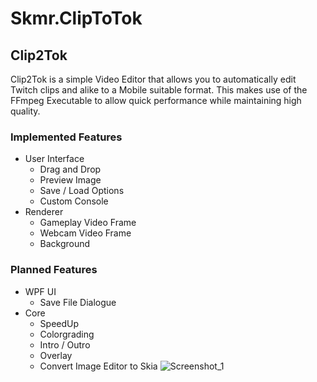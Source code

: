 # Skmr.ClipToTok
## Clip2Tok
Clip2Tok is a simple Video Editor that allows you to automatically edit Twitch clips and alike to a Mobile suitable format. 
This makes use of the FFmpeg Executable to allow quick performance while maintaining high quality.
### Implemented Features
- User Interface
	- Drag and Drop
	- Preview Image
	- Save / Load Options
	- Custom Console
- Renderer
	- Gameplay Video Frame
	- Webcam Video Frame
	- Background

### Planned Features
- WPF UI
	- Save File Dialogue
- Core
	- SpeedUp
	- Colorgrading
	- Intro / Outro
	- Overlay
	- Convert Image Editor to Skia
![Screenshot_1](https://user-images.githubusercontent.com/41740705/196035411-5ca0bb06-e42e-4e24-a9d7-05652c069cf1.png)
